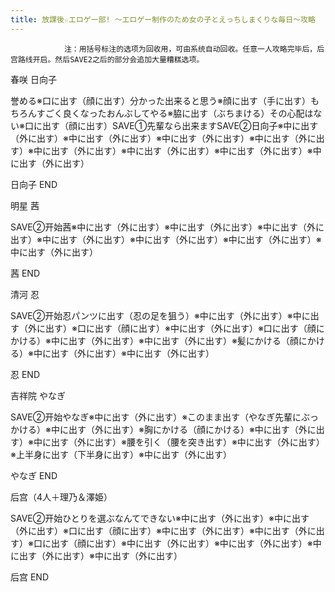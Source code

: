 ```yaml
---
title: 放課後☆エロゲー部! ～エロゲー制作のため女の子とえっちしまくりな毎日～攻略
---
```


                注：用括号标注的选项为回收用，可由系统自动回收。任意一人攻略完毕后，后宫路线开启。然后SAVE2之后的部分会追加大量糟糕选项。

春咲 日向子

誉める※口に出す（顔に出す）分かった出来ると思う※顔に出す（手に出す）もちろんすごく良くなったおんぶしてやる※脇に出す（ぶちまける）その心配はない※口に出す（顔に出す）SAVE①先輩なら出来ますSAVE②日向子※中に出す（外に出す）※中に出す（外に出す）※中に出す（外に出す）※中に出す（外に出す）※中に出す（外に出す）※中に出す（外に出す）※中に出す（外に出す）※中に出す（外に出す）

日向子 END

明星 茜

SAVE②开始茜※中に出す（外に出す）※中に出す（外に出す）※中に出す（外に出す）※中に出す（外に出す）※中に出す（外に出す）※中に出す（外に出す）※中に出す（外に出す）

茜 END

清河 忍

SAVE②开始忍パンツに出す（忍の足を狙う）※中に出す（外に出す）※中に出す（外に出す）※口に出す（顔に出す）※中に出す（外に出す）※口に出す（顔にかける）※中に出す（外に出す）※中に出す（外に出す）※髪にかける（顔にかける）※中に出す（外に出す）※中に出す（外に出す）

忍 END

吉祥院 やなぎ

SAVE②开始やなぎ※中に出す（外に出す）※このまま出す（やなぎ先輩にぶっかける）※中に出す（外に出す）※胸にかける（顔にかける）※中に出す（外に出す）※中に出す（外に出す）※腰を引く（腰を突き出す）※中に出す（外に出す）※上半身に出す（下半身に出す）※中に出す（外に出す）

やなぎ END

后宫（4人＋理乃＆澤姫）

SAVE②开始ひとりを選ぶなんてできない※中に出す（外に出す）※中に出す（外に出す）※口に出す（顔に出す）※中に出す（外に出す）※中に出す（外に出す）※口に出す（顔に出す）※中に出す（外に出す）※中に出す（外に出す）※中に出す（外に出す）※中に出す（外に出す）

后宫 END
              
